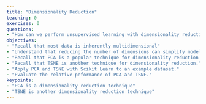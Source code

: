 ```yaml
---
title: "Dimensionality Reduction"
teaching: 0
exercises: 0
questions:
- "How can we perform unsupervised learning with dimensionality reduction techniques such as PCA and TSNE?"
objectives:
- "Recall that most data is inherently multidimensional"
- "Understand that reducing the number of dimensions can simplify modelling and allow classifications to be performed."
- "Recall that PCA is a popular technique for dimensionality reduction."
- "Recall that TSNE is another technique for dimensionality reduction."
- "Apply PCA and TSNE with Scikit Learn to an example dataset."
- "Evaluate the relative peformance of PCA and TSNE."
keypoints:
- "PCA is a dimensionality reduction technique"
- "TSNE is another dimensionality reduction technique"
---
```

